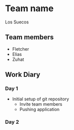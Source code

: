 # Team name
Los Suecos 

## Team members
- Fletcher
- Elias
- Zuhat

## Work Diary

### Day 1
- Initial setup of git repository
  - Invite team members
  - Pushing application
 
### Day 2
